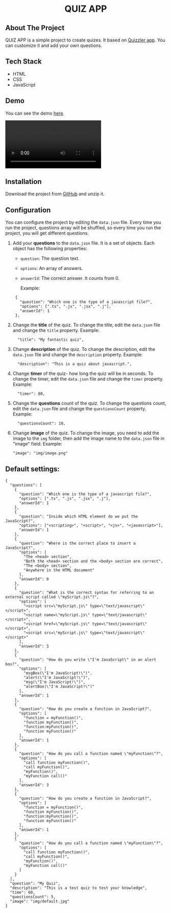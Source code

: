 <h1 align="center">QUIZ APP</h1>

## About The Project

QUIZ APP is a simple project to create quizes. It based on [Quizzler app](https://github.com/wasimreja/Quizzler).
You can customize it and add your own questions.

## Tech Stack

- HTML
- CSS
- JavaScript

## Demo

You can see the demo [here](https://agakadela.github.io/JS-quiz-app/).

![](https://user-images.githubusercontent.com/14938482/175976560-5b620fce-bebc-41ed-b29f-563aa581a8b7.mov)

## Installation

Download the project from [GitHub](https://github.com/agakadela/JS-quiz-app/archive/refs/heads/master.zip) and unzip it.

## Configuration

You can configure the project by editing the `data.json` file.
Every time you run the project, questions array will be shuffled, so every time you run the project, you will get different questions.

1. Add your **questions** to the `data.json` file.
   It is a set of objects. Each object has the following properties:

   - `question`: The question text.
   - `options`: An array of answers.
   - `answerId`: The correct answer. It counts from 0.

     Example:

   ```
    {
      "question": "Which one is the type of a javascript file?",
      "options": [".ts", ".js", ".jsx", ".j"],
      "answerId": 1
    },
   ```

2. Change the **title** of the quiz.
   To change the title, edit the `data.json` file and change the `title` property.
   Example:
   ```
     "title": "My fantastic quiz",
   ```
3. Change **description** of the quiz.
   To change the description, edit the `data.json` file and change the `description` property.
   Example:
   ```
     "description": "This is a quiz about javascript.",
   ```
4. Change **timer** of the quiz- how long the quiz will be in seconds.
   To change the timer, edit the `data.json` file and change the `timer` property.
   Example:
   ```
     "timer": 80,
   ```
5. Change the **questions** count of the quiz.
   To change the questions count, edit the `data.json` file and change the `questionsCount` property.
   Example:
   ```
     "questionsCount": 10,
   ```
6. Change **image** of the quiz.
   To change the image, you need to add the image to the `img` folder, then add the image name to the `data.json` file in "image" field.
   Example:
   ```
   "image": "img/image.png"
   ```

## Default settings:

```
{
  "questions": [
    {
      "question": "Which one is the type of a javascript file?",
      "options": [".ts", ".js", ".jsx", ".j"],
      "answerId": 1
    },
    {
      "question": "Inside which HTML element do we put the JavaScript?",
      "options": ["<scripting>", "<script>", "<js>", "<javascript>"],
      "answerId": 1
    },
    {
      "question": "Where is the correct place to insert a JavaScript?",
      "options": [
        "The <head> section",
        "Both the <head> section and the <body> section are correct",
        "The <body> section",
        "Anywhere in the HTML document"
      ],
      "answerId": 0
    },
    {
      "question": "What is the correct syntax for referring to an external script called \"myScript.js\"?",
      "options": [
        "<script src=\"myScript.js\" type=\"text/javascript\"</script>",
        "<script name=\"myScript.js\" type=\"text/javascript\"</script>",
        "<script href=\"myScript.js\" type=\"text/javascript\"</script>",
        "<script src=\"myScript.js\" type=\"text/javascript\"</script>"
      ],
      "answerId": 3
    },
    {
      "question": "How do you write \"I'm JavaScript\" in an alert box?",
      "options": [
        "msgBox(\"I'm JavaScript!\")",
        "alert(\"I'm JavaScript!\")",
        "msg(\"I'm JavaScript!\")",
        "alertBox(\"I'm JavaScript!\")"
      ],
      "answerId": 1
    },
    {
      "question": "How do you create a function in JavaScript?",
      "options": [
        "function = myFunction()",
        "function myFunction()",
        "function:myFunction()",
        "function myFunction()"
      ],
      "answerId": 1
    },
    {
      "question": "How do you call a function named \"myFunction\"?",
      "options": [
        "call function myFunction()",
        "call myFunction()",
        "myFunction()",
        "myFunction call()"
      ],
      "answerId": 3
    },
    {
      "question": "How do you create a function in JavaScript?",
      "options": [
        "function = myFunction()",
        "function myFunction()",
        "function:myFunction()",
        "function myFunction()"
      ],
      "answerId": 1
    },
    {
      "question": "How do you call a function named \"myFunction\"?",
      "options": [
        "call function myFunction()",
        "call myFunction()",
        "myFunction()",
        "myFunction call()"
      ]
    }
  ],
  "question": "My Quiz",
  "description": "This is a test quiz to test your knowledge",
  "time": 60,
  "questionsCount": 5,
  "image": "img/default.jpg"
}

```

